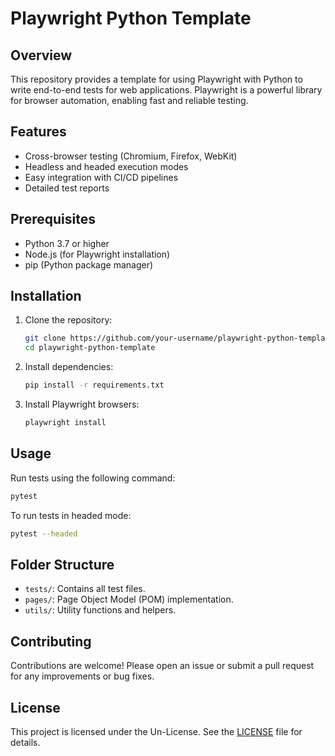 # Playwright Python Template

## Overview

This repository provides a template for using Playwright with Python to write end-to-end tests for web applications. Playwright is a powerful library for browser automation, enabling fast and reliable testing.

## Features

- Cross-browser testing (Chromium, Firefox, WebKit)
- Headless and headed execution modes
- Easy integration with CI/CD pipelines
- Detailed test reports

## Prerequisites

- Python 3.7 or higher
- Node.js (for Playwright installation)
- pip (Python package manager)

## Installation

1. Clone the repository:
    ```bash
    git clone https://github.com/your-username/playwright-python-template.git
    cd playwright-python-template
    ```

2. Install dependencies:
    ```bash
    pip install -r requirements.txt
    ```

3. Install Playwright browsers:
    ```bash
    playwright install
    ```

## Usage

Run tests using the following command:
```bash
pytest
```

To run tests in headed mode:
```bash
pytest --headed
```

## Folder Structure

- `tests/`: Contains all test files.
- `pages/`: Page Object Model (POM) implementation.
- `utils/`: Utility functions and helpers.

## Contributing

Contributions are welcome! Please open an issue or submit a pull request for any improvements or bug fixes.

## License

This project is licensed under the Un-License. See the [LICENSE](LICENSE) file for details.